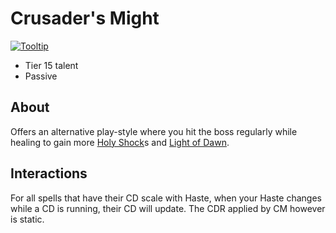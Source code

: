 # Crusader's Might

[![Tooltip](https://user-images.githubusercontent.com/4565223/42240454-a27452ee-7f07-11e8-9bb2-6f1e474b5935.png)](https://beta.wowdb.com/spells/196926-crusaders-might)

- Tier 15 talent
- Passive

## About

Offers an alternative play-style where you hit the boss regularly while healing to gain more [Holy Shock](../HolyShock.md)s and [Light of Dawn](../LightOfDawn.md).

## Interactions

For all spells that have their CD scale with Haste, when your Haste changes while a CD is running, their CD will update. The CDR applied by CM however is static.

